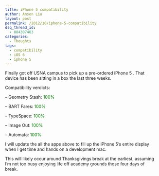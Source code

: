 ```yaml
---
title: iPhone 5 compatibility
author: Anson Liu
layout: post
permalink: /2012/10/iphone-5-compatibility
dsq_thread_id:
  - 884307483
categories:
  - Thoughts
tags:
  - compatibility
  - iOS 6
  - iphone 5
---
```

Finally got off USNA campus to pick up a pre-ordered iPhone 5 . That device has been sitting in a box the last three weeks.

Compatibility verdicts:

&#8211; Geometry Stash: <span style="color: #008000;">100%</span>

&#8211; BART Fares: <span style="color: #008000;">100%</span>

&#8211; TypeSpace: <span style="color: #008000;">100%</span>

&#8211; Image Out: <span style="color: #008000;">100%</span>

&#8211; Automata:<span style="color: #008000;"> 100%</span>

I will update the all the apps above to fill up the iPhone 5&#8217;s entire display when I get time and hands on a development mac.

This will likely occur around Thanksgivings break at the earliest, assuming I&#8217;m not too busy enjoying life off academy grounds those four days of break.